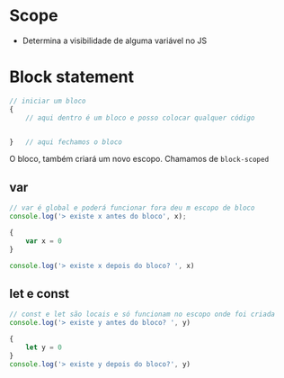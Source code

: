 # Scope

* Determina a visibilidade de alguma variável no JS

# Block statement
```js
// iniciar um bloco
{
    // aqui dentro é um bloco e posso colocar qualquer código


}   // aqui fechamos o bloco
```

O bloco, também criará um novo escopo. Chamamos de `block-scoped`



## var
```js
// var é global e poderá funcionar fora deu m escopo de bloco
console.log('> existe x antes do bloco', x);

{
    var x = 0
}

console.log('> existe x depois do bloco? ', x)
```

## let e const 
```js
// const e let são locais e só funcionam no escopo onde foi criada
console.log('> existe y antes do bloco? ', y)

{
    let y = 0
}
console.log('> existe y depois do bloco?', y)
```